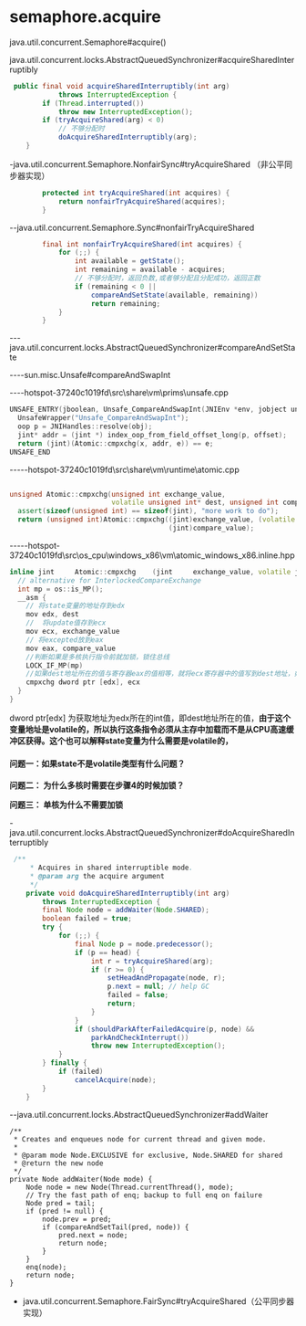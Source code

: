# semaphore.acquire

java.util.concurrent.Semaphore#acquire()

java.util.concurrent.locks.AbstractQueuedSynchronizer#acquireSharedInterruptibly

```java
 public final void acquireSharedInterruptibly(int arg)
            throws InterruptedException {
        if (Thread.interrupted())
            throw new InterruptedException();
        if (tryAcquireShared(arg) < 0)
            // 不够分配时
            doAcquireSharedInterruptibly(arg);
    }
```



-java.util.concurrent.Semaphore.NonfairSync#tryAcquireShared （非公平同步器实现）

```java
        protected int tryAcquireShared(int acquires) {
            return nonfairTryAcquireShared(acquires);
        }
```



--java.util.concurrent.Semaphore.Sync#nonfairTryAcquireShared

```java
        final int nonfairTryAcquireShared(int acquires) {
            for (;;) {
                int available = getState();
                int remaining = available - acquires;
                // 不够分配时，返回负数,或者够分配且分配成功，返回正数
                if (remaining < 0 ||
                    compareAndSetState(available, remaining))
                    return remaining;
            }
        }
```



---java.util.concurrent.locks.AbstractQueuedSynchronizer#compareAndSetState

----sun.misc.Unsafe#compareAndSwapInt

----hotspot-37240c1019fd\src\share\vm\prims\unsafe.cpp

```cpp
UNSAFE_ENTRY(jboolean, Unsafe_CompareAndSwapInt(JNIEnv *env, jobject unsafe, jobject obj, jlong offset, jint e, jint x))
  UnsafeWrapper("Unsafe_CompareAndSwapInt");
  oop p = JNIHandles::resolve(obj);
  jint* addr = (jint *) index_oop_from_field_offset_long(p, offset);
  return (jint)(Atomic::cmpxchg(x, addr, e)) == e;
UNSAFE_END
```

-----hotspot-37240c1019fd\src\share\vm\runtime\atomic.cpp

```hpp

unsigned Atomic::cmpxchg(unsigned int exchange_value,
                         volatile unsigned int* dest, unsigned int compare_value) {
  assert(sizeof(unsigned int) == sizeof(jint), "more work to do");
  return (unsigned int)Atomic::cmpxchg((jint)exchange_value, (volatile jint*)dest,
                                       (jint)compare_value);
```



-----hotspot-37240c1019fd\src\os_cpu\windows_x86\vm\atomic_windows_x86.inline.hpp

```cpp
inline jint     Atomic::cmpxchg    (jint     exchange_value, volatile jint*     dest, jint     compare_value) {
  // alternative for InterlockedCompareExchange
  int mp = os::is_MP();
  __asm {
    // 将state变量的地址存到edx
    mov edx, dest
    //  将update值存到ecx
    mov ecx, exchange_value
    // 将excepted放到eax
    mov eax, compare_value
    //判断如果是多核执行指令前就加锁，锁住总线
    LOCK_IF_MP(mp)
    //如果dest地址所在的值与寄存器eax的值相等，就将ecx寄存器中的值写到dest地址，如果不相等，将目的操作数（dest地址所在的值）赋值到eax寄存中。
    cmpxchg dword ptr [edx], ecx
  }
}
```



dword ptr[edx] 为获取地址为edx所在的int值，即dest地址所在的值，**由于这个变量地址是volatile的，所以执行这条指令必须从主存中加载而不是从CPU高速缓冲区获得。这个也可以解释state变量为什么需要是volatile的，**

#### 问题一：如果state不是volatile类型有什么问题？

**问题二： 为什么多核时需要在步骤4的时候加锁？**

**问题三： 单核为什么不需要加锁**



-java.util.concurrent.locks.AbstractQueuedSynchronizer#doAcquireSharedInterruptibly

```java
 /**
     * Acquires in shared interruptible mode.
     * @param arg the acquire argument
     */
    private void doAcquireSharedInterruptibly(int arg)
        throws InterruptedException {
        final Node node = addWaiter(Node.SHARED);
        boolean failed = true;
        try {
            for (;;) {
                final Node p = node.predecessor();
                if (p == head) {
                    int r = tryAcquireShared(arg);
                    if (r >= 0) {
                        setHeadAndPropagate(node, r);
                        p.next = null; // help GC
                        failed = false;
                        return;
                    }
                }
                if (shouldParkAfterFailedAcquire(p, node) &&
                    parkAndCheckInterrupt())
                    throw new InterruptedException();
            }
        } finally {
            if (failed)
                cancelAcquire(node);
        }
    }
```



--java.util.concurrent.locks.AbstractQueuedSynchronizer#addWaiter

```
/**
 * Creates and enqueues node for current thread and given mode.
 *
 * @param mode Node.EXCLUSIVE for exclusive, Node.SHARED for shared
 * @return the new node
 */
private Node addWaiter(Node mode) {
    Node node = new Node(Thread.currentThread(), mode);
    // Try the fast path of enq; backup to full enq on failure
    Node pred = tail;
    if (pred != null) {
        node.prev = pred;
        if (compareAndSetTail(pred, node)) {
            pred.next = node;
            return node;
        }
    }
    enq(node);
    return node;
}
```



- java.util.concurrent.Semaphore.FairSync#tryAcquireShared（公平同步器实现）

